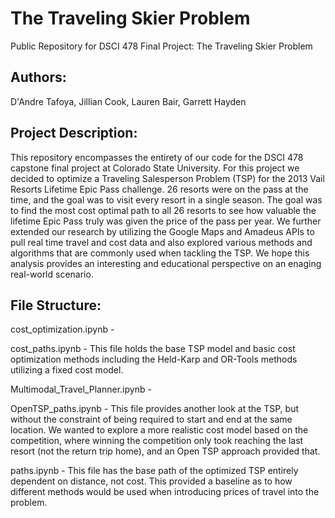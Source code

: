 # The Traveling Skier Problem
Public Repository for DSCI 478 Final Project: The Traveling Skier Problem

## Authors: 

D'Andre Tafoya, Jillian Cook, Lauren Bair, Garrett Hayden

## Project Description:

This repository encompasses the entirety of our code for the DSCI 478 capstone final project at Colorado State University. For this project we decided to optimize a Traveling Salesperson Problem (TSP) for the 2013 Vail Resorts Lifetime Epic Pass challenge. 26 resorts were on the pass at the time, and the goal was to visit every resort in a single season. The goal was to find the most cost optimal path to all 26 resorts to see how valuable the lifetime Epic Pass truly was given the price of the pass per year. We further extended our research by utilizing the Google Maps and Amadeus APIs to pull real time travel and cost data and also explored various methods and algorithms that are commonly used when tackling the TSP. We hope this analysis provides an interesting and educational perspective on an enaging real-world scenario.

## File Structure:

cost_optimization.ipynb - 

cost_paths.ipynb - This file holds the base TSP model and basic cost optimization methods including the Held-Karp and OR-Tools methods utilizing a fixed cost model.

Multimodal_Travel_Planner.ipynb -

OpenTSP_paths.ipynb - This file provides another look at the TSP, but without the constraint of being required to start and end at the same location. We wanted to explore a more realistic cost model based on the competition, where winning the competition only took reaching the last resort (not the return trip home), and an Open TSP approach provided that.

paths.ipynb - This file has the base path of the optimized TSP entirely dependent on distance, not cost. This provided a baseline as to how different methods would be used when introducing prices of travel into the problem.